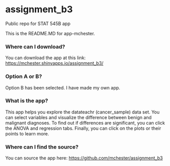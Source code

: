 # assignment_b3
Public repo for STAT 545B app

This is the README.MD for app-mchester.

### Where can I download?

You can download the app at this link:
https://mchester.shinyapps.io/assignment_b3/

### Option A or B?

Option B has been selected. I have made my own app. 

### What is the app?

This app helps you explore the datateachr (cancer_sample) data set. You can select variables and visualize the difference between benign and malignant diagnoses. To find out if differences are significant, you can click the ANOVA and regression tabs. Finally, you can click on the plots or their points to learn more.

### Where can I find the source?

You can source the app here:
https://github.com/mchester/assignment_b3 